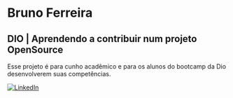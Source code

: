 # Bruno Ferreira
## DIO | Aprendendo a contribuir num projeto OpenSource

Esse projeto é para cunho acadêmico e para os alunos do bootcamp da Dio desenvolverem suas competências.

[![LinkedIn](https://img.shields.io/badge/LinkedIn-000?style=for-the-badge&logo=linkedin&logoColor=0E76A8)](www.linkedin.com/in/brunoww-ferreira-2022dev)

